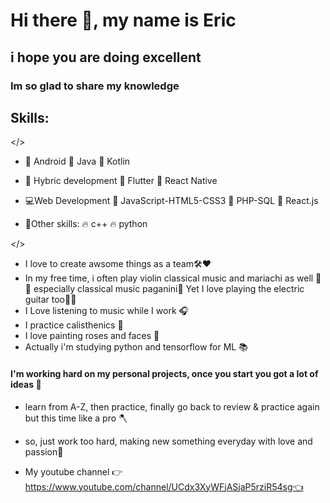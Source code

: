# Hi there 👋, my name is Eric
## i hope you are doing excellent

### Im so glad to share my knowledge
## Skills: 

</>

- 📱 Android
🚀 Java
🚀 Kotlin

- 📱 Hybric development
🚀 Flutter
🚀 React Native

- 💻Web Development 
🚀 JavaScript-HTML5-CSS3
🚀 PHP-SQL
🚀 React.js

- 🎈Other skills: 
🔥 c++
🔥 python

</> 

- I love to create awsome things as a team🛠❤
- In my free time, i often play violin classical music and mariachi as well 🎼🎻 especially classical music paganini🎻
  Yet I love playing the electric guitar too🎸😂
- I Love listening to music while I work  🎧
- I practice calisthenics 🦾
- I love painting roses and faces 🎨
- Actually i'm studying python and tensorflow for ML 📚


#### I'm working hard on my personal projects, once you start you got a lot of ideas 🤯
- learn from A-Z, then practice, finally go back to review & practice again but this time like a pro 🪓
- so, just work too hard, making new something everyday with love and passion💛

- My youtube channel 👉https://www.youtube.com/channel/UCdx3XyWFjASjaP5rziR54sg👈
